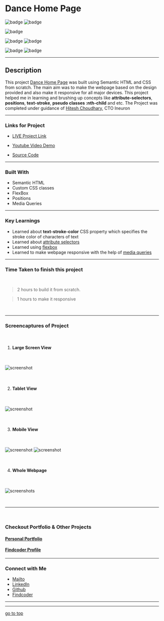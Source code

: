 # Dance Home Page


![badge](https://img.shields.io/badge/HTML%20-CSS-green)
![badge](https://img.shields.io/badge/Dance%20-Home%20Page-orange)

![badge](https://img.shields.io/badge/Fully%20Responsive-Webpage-yellow)

![badge](https://img.shields.io/badge/display:flex%20-positions-lightgreen)
![badge](https://img.shields.io/badge/pseudo%20elements%20-attribute%20selectors-lightgreen)

![badge](https://img.shields.io/badge/responsive--desgin%20-with%20@media--queries-lightblue)
![badge](https://img.shields.io/badge/Shubham%20Singh%20-grey)

***
## Description

This project [Dance Home Page](https://dance-homeepage.netlify.app/) was built using Semantic HTML and CSS from scratch. The main aim was to make the webpage based on the design provided and also make it responsive for all major devices. This project helped me in learning and brushing up concepts like **attribute-selectors**, **positions**, **text-stroke**, **pseudo classes :nth-child** and etc. The Project was completed under guidance of [Hitesh Choudhary](https://github.com/hiteshchoudhary), CTO Ineuron

***

### Links for Project

* [LIVE Project Link](https://dance-homeepage.netlify.app/)

* [Youtube Video Demo](https://youtu.be/XOYPOYYTgt8)

* [Source Code](https://github.com/ShubhamSingh03/Dance-Home-Page)

***
### Built With 

* Semantic HTML
* Custom CSS classes
* FlexBox
* Positions
* Media Queries

***

### Key Learnings

* Learned about **text-stroke-color** CSS property which specifies the stroke color of characters of text
* Learned about [attribute selectors](https://developer.mozilla.org/en-US/docs/Web/CSS/Attribute_selectors)
* Learned using [flexbox](https://developer.mozilla.org/en-US/docs/Web/CSS/flex)
* Learned to make webpage responsive with the help of [media queries](https://developer.mozilla.org/en-US/docs/Web/CSS/Media_Queries/Using_media_queries)

***

### Time Taken to finish this project
<br>

>2 hours to build it from scratch.

>1 hours to make it responsive

<br>

***

### Screencaptures of Project

<br>

1. #### Large Screen View 

  <br>

  ![screenshot](./captures/macview.png)

 
<br>

  2. #### Tablet View 

  <br>

  ![screenshot](./captures/tabview.png)

  <br>

   3. #### Mobile View

<br>

![screenshot](./captures/mobileview1.png)
![screenshot](./captures/mobileview2.png)

  <br>

  4. #### Whole Webpage

  <br>

  ![screenshots](./captures/screenshot.png)

  <br>

***
<br>

### Checkout Portfolio & Other Projects

#### [Personal Portfolio](https://shubhambhoj.in/)


#### [Findcoder Profile](https://www.findcoder.io/u/shubham_singh)
***

### Connect with Me
* [Mailto](mailto:shubhambhoj3@gmail.com)
* [LinkedIn](https://www.linkedin.com/in/shubham-singh-b122b7171/)
* [Github](https://github.com/ShubhamSingh03)
* [Findcoder](https://www.findcoder.io/u/shubham_singh)
***
***
[go to top](#dance-home-page)